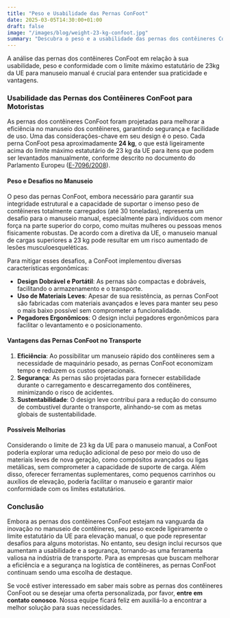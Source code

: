 ```yaml
---
title: "Peso e Usabilidade das Pernas ConFoot"
date: 2025-03-05T14:30:00+01:00
draft: false
image: "/images/blog/weight-23-kg-confoot.jpg"
summary: "Descubra o peso e a usabilidade das pernas dos contêineres ConFoot em relação ao limite máximo estatutário de 23kg da UE para manuseio manual."
---
```


A análise das pernas dos contêineres ConFoot em relação à sua usabilidade, peso e conformidade com o limite máximo estatutário de 23kg da UE para manuseio manual é crucial para entender sua praticidade e vantagens.

### Usabilidade das Pernas dos Contêineres ConFoot para Motoristas

As pernas dos contêineres ConFoot foram projetadas para melhorar a eficiência no manuseio dos contêineres, garantindo segurança e facilidade de uso. Uma das considerações-chave em seu design é o peso. Cada perna ConFoot pesa aproximadamente **24 kg**, o que está ligeiramente acima do limite máximo estatutário de 23 kg da UE para itens que podem ser levantados manualmente, conforme descrito no documento do Parlamento Europeu ([E-7096/2008](https://www.europarl.europa.eu/doceo/document/E-6-2008-7096_EN.html)).

#### Peso e Desafios no Manuseio
O peso das pernas ConFoot, embora necessário para garantir sua integridade estrutural e a capacidade de suportar o imenso peso de contêineres totalmente carregados (até 30 toneladas), representa um desafio para o manuseio manual, especialmente para indivíduos com menor força na parte superior do corpo, como muitas mulheres ou pessoas menos fisicamente robustas. De acordo com a diretiva da UE, o manuseio manual de cargas superiores a 23 kg pode resultar em um risco aumentado de lesões musculoesqueléticas.

Para mitigar esses desafios, a ConFoot implementou diversas características ergonômicas:
- **Design Dobrável e Portátil**: As pernas são compactas e dobráveis, facilitando o armazenamento e o transporte.
- **Uso de Materiais Leves**: Apesar de sua resistência, as pernas ConFoot são fabricadas com materiais avançados e leves para manter seu peso o mais baixo possível sem comprometer a funcionalidade.
- **Pegadores Ergonômicos**: O design inclui pegadores ergonômicos para facilitar o levantamento e o posicionamento.

#### Vantagens das Pernas ConFoot no Transporte
1. **Eficiência**: Ao possibilitar um manuseio rápido dos contêineres sem a necessidade de maquinário pesado, as pernas ConFoot economizam tempo e reduzem os custos operacionais.
2. **Segurança**: As pernas são projetadas para fornecer estabilidade durante o carregamento e descarregamento dos contêineres, minimizando o risco de acidentes.
3. **Sustentabilidade**: O design leve contribui para a redução do consumo de combustível durante o transporte, alinhando-se com as metas globais de sustentabilidade.

#### Possíveis Melhorias
Considerando o limite de 23 kg da UE para o manuseio manual, a ConFoot poderia explorar uma redução adicional de peso por meio do uso de materiais leves de nova geração, como compósitos avançados ou ligas metálicas, sem comprometer a capacidade de suporte de carga. Além disso, oferecer ferramentas suplementares, como pequenos carrinhos ou auxílios de elevação, poderia facilitar o manuseio e garantir maior conformidade com os limites estatutários.

### Conclusão
Embora as pernas dos contêineres ConFoot estejam na vanguarda da inovação no manuseio de contêineres, seu peso excede ligeiramente o limite estatutário da UE para elevação manual, o que pode representar desafios para alguns motoristas. No entanto, seu design inclui recursos que aumentam a usabilidade e a segurança, tornando-as uma ferramenta valiosa na indústria de transporte. Para as empresas que buscam melhorar a eficiência e a segurança na logística de contêineres, as pernas ConFoot continuam sendo uma escolha de destaque.

Se você estiver interessado em saber mais sobre as pernas dos contêineres ConFoot ou se desejar uma oferta personalizada, por favor, **entre em contato conosco**. Nossa equipe ficará feliz em auxiliá-lo a encontrar a melhor solução para suas necessidades.